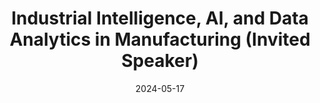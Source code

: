---
title: "Industrial Intelligence, AI, and Data Analytics in Manufacturing (Invited Speaker)"
collection: talks
type: "Talk"
permalink: /talks/2024-05-17-DU-SM-Workshop
venue: "Smart Manufacturing Workshop 2024, Drexel University"
date: 2024-05-17
location: "Virtual Session"
---
